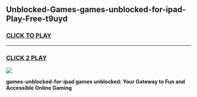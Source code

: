 
## Unblocked-Games-games-unblocked-for-ipad-Play-Free-t9uyd
<h3>
<a href="https://premium76.site?title=games-unblocked-for-ipad&ref=18A">CLICK TO PLAY</a></h3>
<hr>

<h3>
<a href="https://premium76.site?title=games-unblocked-for-ipad&ref=18A">CLICK 2 PLAY</a>
  
</h3>

<a href="https://premium76.site?title=games-unblocked-for-ipad&ref=18A"><img src="https://clearcache.store/games.png"></a>


**games-unblocked-for-ipad games unblocked: Your Gateway to Fun and Accessible Online Gaming**
